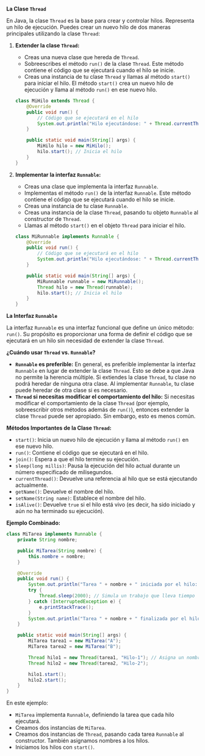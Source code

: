 
**La Clase `Thread`**

En Java, la clase `Thread` es la base para crear y controlar hilos. Representa un hilo de ejecución. Puedes crear un nuevo hilo de dos maneras principales utilizando la clase `Thread`:

1.  **Extender la clase `Thread`:**

    *   Creas una nueva clase que hereda de `Thread`.
    *   Sobreescribes el método `run()` de la clase `Thread`. Este método contiene el código que se ejecutará cuando el hilo se inicie.
    *   Creas una instancia de tu clase `Thread` y llamas al método `start()` para iniciar el hilo. El método `start()` crea un nuevo hilo de ejecución y llama al método `run()` en ese nuevo hilo.

    ```java
    class MiHilo extends Thread {
        @Override
        public void run() {
            // Código que se ejecutará en el hilo
            System.out.println("Hilo ejecutándose: " + Thread.currentThread().getName());
        }

        public static void main(String[] args) {
            MiHilo hilo = new MiHilo();
            hilo.start(); // Inicia el hilo
        }
    }
    ```

2.  **Implementar la interfaz `Runnable`:**

    *   Creas una clase que implementa la interfaz `Runnable`.
    *   Implementas el método `run()` de la interfaz `Runnable`. Este método contiene el código que se ejecutará cuando el hilo se inicie.
    *   Creas una instancia de tu clase `Runnable`.
    *   Creas una instancia de la clase `Thread`, pasando tu objeto `Runnable` al constructor de `Thread`.
    *   Llamas al método `start()` en el objeto `Thread` para iniciar el hilo.

    ```java
    class MiRunnable implements Runnable {
        @Override
        public void run() {
            // Código que se ejecutará en el hilo
            System.out.println("Hilo ejecutándose: " + Thread.currentThread().getName());
        }

        public static void main(String[] args) {
            MiRunnable runnable = new MiRunnable();
            Thread hilo = new Thread(runnable);
            hilo.start(); // Inicia el hilo
        }
    }
    ```

**La Interfaz `Runnable`**

La interfaz `Runnable` es una interfaz funcional que define un único método: `run()`. Su propósito es proporcionar una forma de definir el código que se ejecutará en un hilo sin necesidad de extender la clase `Thread`.

**¿Cuándo usar `Thread` vs. `Runnable`?**

*   **`Runnable` es preferible:** En general, es preferible implementar la interfaz `Runnable` en lugar de extender la clase `Thread`. Esto se debe a que Java no permite la herencia múltiple. Si extiendes la clase `Thread`, tu clase no podrá heredar de ninguna otra clase. Al implementar `Runnable`, tu clase puede heredar de otra clase si es necesario.
*   **`Thread` si necesitas modificar el comportamiento del hilo:** Si necesitas modificar el comportamiento de la clase `Thread` (por ejemplo, sobreescribir otros métodos además de `run()`), entonces extender la clase `Thread` puede ser apropiado. Sin embargo, esto es menos común.

**Métodos Importantes de la Clase `Thread`:**

*   `start()`: Inicia un nuevo hilo de ejecución y llama al método `run()` en ese nuevo hilo.
*   `run()`: Contiene el código que se ejecutará en el hilo.
*   `join()`: Espera a que el hilo termine su ejecución.
*   `sleep(long millis)`: Pausa la ejecución del hilo actual durante un número especificado de milisegundos.
*   `currentThread()`: Devuelve una referencia al hilo que se está ejecutando actualmente.
*   `getName()`: Devuelve el nombre del hilo.
*   `setName(String name)`: Establece el nombre del hilo.
*   `isAlive()`: Devuelve `true` si el hilo está vivo (es decir, ha sido iniciado y aún no ha terminado su ejecución).

**Ejemplo Combinado:**

```java
class MiTarea implements Runnable {
    private String nombre;

    public MiTarea(String nombre) {
        this.nombre = nombre;
    }

    @Override
    public void run() {
        System.out.println("Tarea " + nombre + " iniciada por el hilo: " + Thread.currentThread().getName());
        try {
            Thread.sleep(2000); // Simula un trabajo que lleva tiempo
        } catch (InterruptedException e) {
            e.printStackTrace();
        }
        System.out.println("Tarea " + nombre + " finalizada por el hilo: " + Thread.currentThread().getName());
    }

    public static void main(String[] args) {
        MiTarea tarea1 = new MiTarea("A");
        MiTarea tarea2 = new MiTarea("B");

        Thread hilo1 = new Thread(tarea1, "Hilo-1"); // Asigna un nombre al hilo
        Thread hilo2 = new Thread(tarea2, "Hilo-2");

        hilo1.start();
        hilo2.start();
    }
}
```

En este ejemplo:

*   `MiTarea` implementa `Runnable`, definiendo la tarea que cada hilo ejecutará.
*   Creamos dos instancias de `MiTarea`.
*   Creamos dos instancias de `Thread`, pasando cada tarea `Runnable` al constructor. También asignamos nombres a los hilos.
*   Iniciamos los hilos con `start()`.

